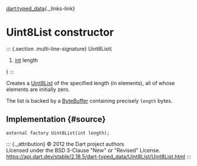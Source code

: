 [dart:typed\_data](../../dart-typed_data/dart-typed_data-library){._links-link}

Uint8List constructor
=====================

::: {.section .multi-line-signature}
Uint8List(

1.  [int](../../dart-core/int-class) length

)
:::

Creates a [Uint8List](../uint8list-class) of the specified length (in
elements), all of whose elements are initially zero.

The list is backed by a [ByteBuffer](../bytebuffer-class) containing
precisely `length` bytes.

Implementation {#source}
--------------

``` {.language-dart data-language="dart"}
external factory Uint8List(int length);
```

::: {._attribution}
© 2012 the Dart project authors\
Licensed under the BSD 3-Clause \"New\" or \"Revised\" License.\
<https://api.dart.dev/stable/2.18.5/dart-typed_data/Uint8List/Uint8List.html>
:::

